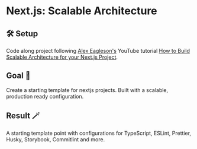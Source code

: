 # Next.js: Scalable Architecture

## 🛠️ Setup

Code along project following [Alex Eagleson's](https://www.youtube.com/c/AlexEagleson) YouTube tutorial [How to Build Scalable Architecture for your Next.js Project](https://www.youtube.com/watch?v=Iu5aZDqZt8E).

## Goal 🎯

Create a starting template for nextjs projects. Built with a scalable, production ready configuration.

## Result 🪄

A starting template point with configurations for TypeScript, ESLint, Prettier, Husky, Storybook, Commitlint and more.
